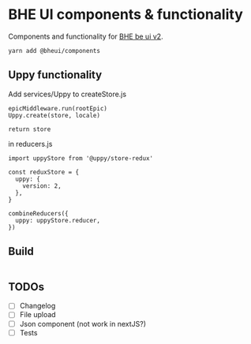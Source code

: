 # BHE UI components & functionality

Components and functionality for [BHE be ui v2](https://github.com/TomaszPilch/BHE-be-ui-v2).

```
yarn add @bheui/components
```

## Uppy functionality

Add services/Uppy to createStore.js

```
epicMiddleware.run(rootEpic)
Uppy.create(store, locale)

return store
```

in reducers.js
```
import uppyStore from '@uppy/store-redux'

const reduxStore = {
  uppy: {
    version: 2,
  },
}

combineReducers({
  uppy: uppyStore.reducer,
})
```

## Build

```

```

## TODOs

 - [ ] Changelog
 - [ ] File upload
 - [ ] Json component (not work in nextJS?)
 - [ ] Tests
